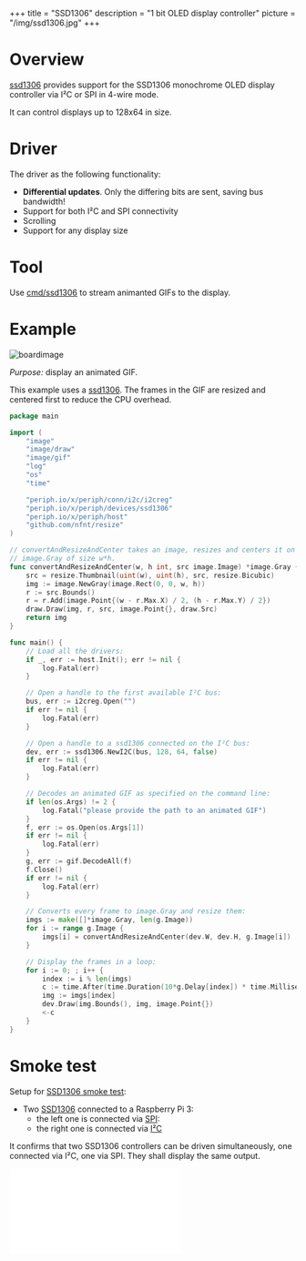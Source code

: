 +++
title = "SSD1306"
description = "1 bit OLED display controller"
picture = "/img/ssd1306.jpg"
+++

# Overview

[ssd1306](https://periph.io/x/periph/devices/ssd1306) provides support for the
SSD1306 monochrome OLED display controller via I²C or SPI in 4-wire mode.

It can control displays up to 128x64 in size.


# Driver

The driver as the following functionality:

- **Differential updates**. Only the differing bits are sent, saving bus
  bandwidth!
- Support for both I²C and SPI connectivity
- Scrolling
- Support for any display size


# Tool

Use
[cmd/ssd1306](https://github.com/google/periph/blob/master/cmd/ssd1306/main.go)
to stream animanted GIFs to the display.


# Example

![boardimage](/img/ballerine.gif)

_Purpose:_ display an animated GIF.


This example uses a [ssd1306](https://periph.io/x/periph/devices/ssd1306). The
frames in the GIF are resized and centered first to reduce the CPU overhead.

~~~go
package main

import (
    "image"
    "image/draw"
    "image/gif"
    "log"
    "os"
    "time"

    "periph.io/x/periph/conn/i2c/i2creg"
    "periph.io/x/periph/devices/ssd1306"
    "periph.io/x/periph/host"
    "github.com/nfnt/resize"
)

// convertAndResizeAndCenter takes an image, resizes and centers it on a
// image.Gray of size w*h.
func convertAndResizeAndCenter(w, h int, src image.Image) *image.Gray {
    src = resize.Thumbnail(uint(w), uint(h), src, resize.Bicubic)
    img := image.NewGray(image.Rect(0, 0, w, h))
    r := src.Bounds()
    r = r.Add(image.Point{(w - r.Max.X) / 2, (h - r.Max.Y) / 2})
    draw.Draw(img, r, src, image.Point{}, draw.Src)
    return img
}

func main() {
    // Load all the drivers:
    if _, err := host.Init(); err != nil {
        log.Fatal(err)
    }

    // Open a handle to the first available I²C bus:
    bus, err := i2creg.Open("")
    if err != nil {
        log.Fatal(err)
    }

    // Open a handle to a ssd1306 connected on the I²C bus:
    dev, err := ssd1306.NewI2C(bus, 128, 64, false)
    if err != nil {
        log.Fatal(err)
    }

    // Decodes an animated GIF as specified on the command line:
    if len(os.Args) != 2 {
        log.Fatal("please provide the path to an animated GIF")
    }
    f, err := os.Open(os.Args[1])
    if err != nil {
        log.Fatal(err)
    }
    g, err := gif.DecodeAll(f)
    f.Close()
    if err != nil {
        log.Fatal(err)
    }

    // Converts every frame to image.Gray and resize them:
    imgs := make([]*image.Gray, len(g.Image))
    for i := range g.Image {
        imgs[i] = convertAndResizeAndCenter(dev.W, dev.H, g.Image[i])
    }

    // Display the frames in a loop:
    for i := 0; ; i++ {
        index := i % len(imgs)
        c := time.After(time.Duration(10*g.Delay[index]) * time.Millisecond)
        img := imgs[index]
        dev.Draw(img.Bounds(), img, image.Point{})
        <-c
    }
}
~~~


# Smoke test

Setup for [SSD1306 smoke
test](https://periph.io/x/periph/devices/ssd1306/ssd1306smoketest):

- Two [SSD1306](https://periph.io/x/periph/devices/ssd1306) connected to a
  Raspberry Pi 3:
  - the left one is connected via [SPI](https://periph.io/x/periph/conn/spi):
  - the right one is connected via [I²C](https://periph.io/x/periph/conn/i2c)

It confirms that two SSD1306 controllers can be driven simultaneously, one
connected via I²C, one via SPI. They shall display the same output.

<div class="youtube"><iframe src=//www.youtube.com/embed/1yEPFeP7Ky4 allowfullscreen frameborder=0></iframe></div>

